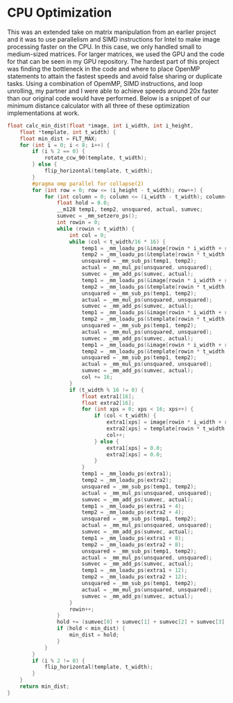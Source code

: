 CPU Optimization
==

This was an extended take on matrix manipulation from an earlier project and it was to use parallelism and SIMD instructions for Intel to make image processing faster on the CPU. In this case, we only handled small to medium-sized matrices. For larger matrices, we used the GPU and the code for that can be seen in my GPU repository. The hardest part of this project was finding the bottleneck in the code and where to place OpenMP statements to attain the fastest speeds and avoid false sharing or duplicate tasks. Using a combination of OpemMP, SIMD instructions, and loop unrolling, my partner and I were able to achieve speeds around 20x faster than our original code would have performed. Below is a snippet of our minimum distance calculator with all three of these optimization implementations at work. 

```c
float calc_min_dist(float *image, int i_width, int i_height, 
    float *template, int t_width) {
    float min_dist = FLT_MAX;
    for (int i = 0; i < 8; i++) {
        if (i % 2 == 0) {
            rotate_ccw_90(template, t_width);
        } else {
            flip_horizontal(template, t_width);
        }
        #pragma omp parallel for collapse(2)
        for (int row = 0; row <= (i_height - t_width); row++) {
            for (int column = 0; column <= (i_width - t_width); column++) {
                float hold = 0.0;
                __m128 temp1, temp2, unsquared, actual, sumvec;
                sumvec = _mm_setzero_ps();
                int rowin = 0;
                while (rowin < t_width) {
                    int col = 0;
                    while (col < t_width/16 * 16) {
                        temp1 = _mm_loadu_ps(&image[rowin * i_width + row * i_width + col + column]);
                        temp2 = _mm_loadu_ps(&template[rowin * t_width + col]);
                        unsquared = _mm_sub_ps(temp1, temp2);
                        actual = _mm_mul_ps(unsquared, unsquared);
                        sumvec = _mm_add_ps(sumvec, actual);
                        temp1 = _mm_loadu_ps(&image[rowin * i_width + row * i_width + col + 4 + column]);
                        temp2 = _mm_loadu_ps(&template[rowin * t_width + col + 4]);
                        unsquared = _mm_sub_ps(temp1, temp2);
                        actual = _mm_mul_ps(unsquared, unsquared);
                        sumvec = _mm_add_ps(sumvec, actual);
                        temp1 = _mm_loadu_ps(&image[rowin * i_width + row * i_width + col + 8 + column]);
                        temp2 = _mm_loadu_ps(&template[rowin * t_width + col + 8]);
                        unsquared = _mm_sub_ps(temp1, temp2);
                        actual = _mm_mul_ps(unsquared, unsquared);
                        sumvec = _mm_add_ps(sumvec, actual);
                        temp1 = _mm_loadu_ps(&image[rowin * i_width + row * i_width + col + 12 + column]);
                        temp2 = _mm_loadu_ps(&template[rowin * t_width + col + 12]);
                        unsquared = _mm_sub_ps(temp1, temp2);
                        actual = _mm_mul_ps(unsquared, unsquared);
                        sumvec = _mm_add_ps(sumvec, actual);
                        col += 16;
                    }
                    if (t_width % 16 != 0) {
                        float extra1[16];
                        float extra2[16];
                        for (int xps = 0; xps < 16; xps++) {
                            if (col < t_width) {
                                extra1[xps] = image[rowin * i_width + row * i_width + col + column];
                                extra2[xps] = template[rowin * t_width + col];
                                col++;
                            } else {
                                extra1[xps] = 0.0;
                                extra2[xps] = 0.0;
                            }
                        }
                        temp1 = _mm_loadu_ps(extra1);
                        temp2 = _mm_loadu_ps(extra2);
                        unsquared = _mm_sub_ps(temp1, temp2);
                        actual = _mm_mul_ps(unsquared, unsquared);
                        sumvec = _mm_add_ps(sumvec, actual);
                        temp1 = _mm_loadu_ps(extra1 + 4);
                        temp2 = _mm_loadu_ps(extra2 + 4);
                        unsquared = _mm_sub_ps(temp1, temp2);
                        actual = _mm_mul_ps(unsquared, unsquared);
                        sumvec = _mm_add_ps(sumvec, actual);
                        temp1 = _mm_loadu_ps(extra1 + 8);
                        temp2 = _mm_loadu_ps(extra2 + 8);
                        unsquared = _mm_sub_ps(temp1, temp2);
                        actual = _mm_mul_ps(unsquared, unsquared);
                        sumvec = _mm_add_ps(sumvec, actual);
                        temp1 = _mm_loadu_ps(extra1 + 12);
                        temp2 = _mm_loadu_ps(extra2 + 12);
                        unsquared = _mm_sub_ps(temp1, temp2);
                        actual = _mm_mul_ps(unsquared, unsquared);
                        sumvec = _mm_add_ps(sumvec, actual);
                    }
                    rowin++;
                }
                hold += (sumvec[0] + sumvec[1] + sumvec[2] + sumvec[3]);
                if (hold < min_dist) {
                    min_dist = hold;
                }
            }
        }
        if (i % 2 != 0) {
            flip_horizontal(template, t_width);
        }
    }
    return min_dist;
}
```
